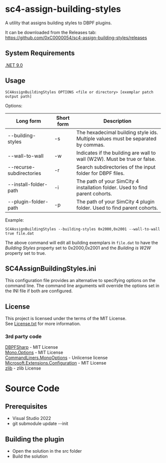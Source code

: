 # sc4-assign-building-styles

A utility that assigns building styles to DBPF plugins.

It can be downloaded from the Releases tab: https://github.com/0xC0000054/sc4-assign-building-styles/releases

## System Requirements

[.NET 9.0](https://dotnet.microsoft.com/en-us/download/dotnet/9.0)

## Usage

`SC4AssignBuildingStyles OPTIONS <file or directory> [exemplar patch output path]`

Options:

| Long form | Short form | Description |
|---------------|------------|-----------|
| --building-styles | -s | The hexadecimal building style ids. Multiple values must be separated by commas. |
| --wall-to-wall | -w | Indicates if the building are wall to wall (W2W). Must be true or false. |
| --recurse-subdirectories | -r | Search subdirectories of the input folder for DBPF files. |
| --install-folder-path | -i | The path of your SimCity 4 installation folder. Used to find parent cohorts. |
| --plugin-folder-path | -p | The path of your SimCity 4 plugin folder. Used to find parent cohorts. |

Example: 

`SC4AssignBuildingStyles --building-styles 0x2000,0x2001 --wall-to-wall true file.dat`

The above command will edit all building exemplars in `file.dat` to have the _Building Styles_ property
set to 0x2000,0x2001 and the _Building is W2W_ property set to true.

## SC4AssignBuildingStyles.ini

This configuration file provides an alternative to specifying options on the command line.
The command line arguments will override the options set in the INI file if both are configured.

## License

This project is licensed under the terms of the MIT License.   
See [License.txt](License.txt) for more information.

### 3rd party code

[DBPFSharp](https://github.com/0xC0000054/DBPFSharp) - MIT License    
[Mono.Options](https://github.com/xamarin/XamarinComponents/tree/main/XPlat/Mono.Options) - MIT License    
[CommandLiners.MonoOptions](https://github.com/riezebosch/CommandLiners) - Unlicense license    
[Microsoft.Extensions.Configuration](https://github.com/dotnet/dotnet) - MIT License    
[zlib](https://github.com/madler/zlib) - zlib License   

# Source Code

## Prerequisites

* Visual Studio 2022
* git submodule update --init

## Building the plugin

* Open the solution in the src folder
* Build the solution
